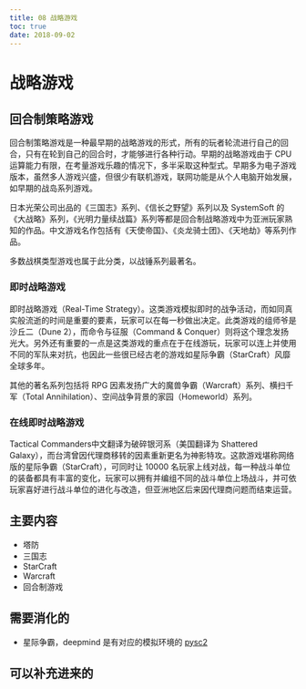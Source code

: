 ```yaml
---
title: 08 战略游戏
toc: true
date: 2018-09-02
---
```

# 战略游戏


## 回合制策略游戏

回合制策略游戏是一种最早期的战略游戏的形式，所有的玩者轮流进行自己的回合，只有在轮到自己的回合时，才能够进行各种行动。早期的战略游戏由于 CPU 运算能力有限，在考量游戏乐趣的情况下，多半采取这种型式。早期多为电子游戏版本，虽然多人游戏兴盛，但很少有联机游戏，联网功能是从个人电脑开始发展，如早期的战岛系列游戏。

日本光荣公司出品的《三国志》系列、《信长之野望》系列以及 SystemSoft 的《大战略》系列，《光明力量续战篇》系列等都是回合制战略游戏中为亚洲玩家熟知的作品。中文游戏名作包括有《天使帝国》、《炎龙骑士团》、《天地劫》等系列作品。

多数战棋类型游戏也属于此分类，以战锤系列最著名。

### 即时战略游戏

即时战略游戏（Real-Time Strategy）。这类游戏模拟即时的战争活动，而如同真实般流逝的时间是重要的要素，玩家可以在每一秒做出决定。此类游戏的组师爷是沙丘二（Dune 2），而命令与征服（Command & Conquer）则将这个理念发扬光大。另外还有重要的一点是这类游戏的重点在于在线游玩，玩家可以连上并使用不同的军队来对抗，也因此一些很已经古老的游戏如星际争霸（StarCraft）风靡全球多年。

其他的著名系列包括将 RPG 因素发扬广大的魔兽争霸（Warcraft）系列、横扫千军（Total Annihilation）、空间战争背景的家园（Homeworld）系列。

### 在线即时战略游戏

Tactical Commanders中文翻译为破碎银河系（美国翻译为 Shattered Galaxy），而台湾曾因代理商移转的因素重新更名为神影特攻。这款游戏堪称网络版的星际争霸（StarCraft），可同时让 10000 名玩家上线对战，每一种战斗单位的装备都具有丰富的变化，玩家可以拥有并编组不同的战斗单位上场战斗，并可依玩家喜好进行战斗单位的进化与改造，但亚洲地区后来因代理商问题而结束运营。



## 主要内容

- 塔防
- 三国志
- StarCraft
- Warcraft
- 回合制游戏

## 需要消化的

- 星际争霸，deepmind 是有对应的模拟环境的 [pysc2](https://github.com/deepmind/pysc2)


## 可以补充进来的
